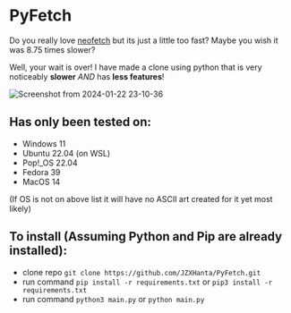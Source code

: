 # PyFetch

Do you really love [neofetch](https://github.com/dylanaraps/neofetch) but its just a little too fast? Maybe you wish it was 8.75 times slower?

Well, your wait is over! I have made a clone using python that is very noticeably **slower** *AND* has **less features**!

![Screenshot from 2024-01-22 23-10-36](https://github.com/JZXHanta/PyFetch/assets/61375197/3b6a4808-9190-418a-8628-d5b86fdc5075)


## Has only been tested on:
  - Windows 11
  - Ubuntu 22.04 (on WSL)
  - Pop!_OS 22.04
  - Fedora 39
  - MacOS 14

  (If OS is not on above list it will have no ASCII art created for it yet most likely)



## To install (Assuming Python and Pip are already installed):
  - clone repo ```git clone https://github.com/JZXHanta/PyFetch.git```
  - run command ```pip install -r requirements.txt``` or ```pip3 install -r requirements.txt```
  - run command ```python3 main.py``` or ```python main.py```

